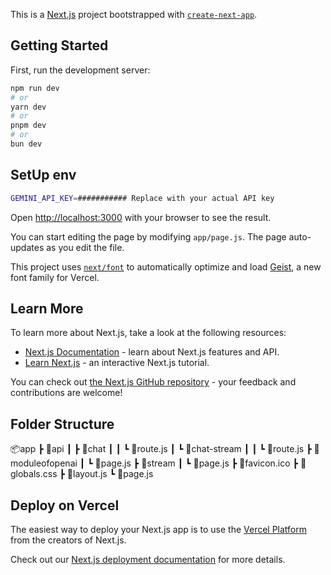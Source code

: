 This is a [Next.js](https://nextjs.org) project bootstrapped with [`create-next-app`](https://github.com/vercel/next.js/tree/canary/packages/create-next-app).

## Getting Started

First, run the development server:

```bash
npm run dev
# or
yarn dev
# or
pnpm dev
# or
bun dev
```

## SetUp env

```bash
GEMINI_API_KEY=########### Replace with your actual API key

```

Open [http://localhost:3000](http://localhost:3000) with your browser to see the result.

You can start editing the page by modifying `app/page.js`. The page auto-updates as you edit the file.

This project uses [`next/font`](https://nextjs.org/docs/app/building-your-application/optimizing/fonts) to automatically optimize and load [Geist](https://vercel.com/font), a new font family for Vercel.

## Learn More

To learn more about Next.js, take a look at the following resources:

- [Next.js Documentation](https://nextjs.org/docs) - learn about Next.js features and API.
- [Learn Next.js](https://nextjs.org/learn) - an interactive Next.js tutorial.

You can check out [the Next.js GitHub repository](https://github.com/vercel/next.js) - your feedback and contributions are welcome!

## Folder Structure
📦app
 ┣ 📂api
 ┃ ┣ 📂chat
 ┃ ┃ ┗ 📜route.js
 ┃ ┗ 📂chat-stream
 ┃ ┃ ┗ 📜route.js
 ┣ 📂moduleofopenai
 ┃ ┗ 📜page.js
 ┣ 📂stream
 ┃ ┗ 📜page.js
 ┣ 📜favicon.ico
 ┣ 📜globals.css
 ┣ 📜layout.js
 ┗ 📜page.js

## Deploy on Vercel

The easiest way to deploy your Next.js app is to use the [Vercel Platform](https://vercel.com/new?utm_medium=default-template&filter=next.js&utm_source=create-next-app&utm_campaign=create-next-app-readme) from the creators of Next.js.

Check out our [Next.js deployment documentation](https://nextjs.org/docs/app/building-your-application/deploying) for more details.
